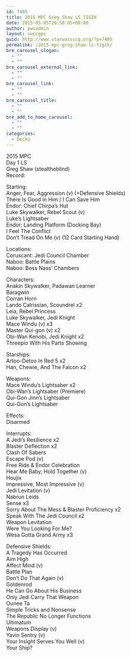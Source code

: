 ```yaml
---
id: 7405
title: 2015 MPC Greg Shaw LS TIGIH
date: 2015-05-05T20:50:05+00:00
author: pwsadmin
layout: swccgpc
guid: http://www.starwarsccg.org/?p=7405
permalink: /2015-mpc-greg-shaw-ls-tigih/
bre_carousel_slogan:
  - ""
  - ""
bre_carousel_external_link:
  - ""
  - ""
bre_carousel_link:
  - ""
  - ""
bre_carousel_title:
  - ""
  - ""
bre_add_to_home_carousel:
  - ""
  - ""
categories:
  - Decks
---
```

2015 MPC  
Day 1 LS  
Greg Shaw (stealtheblind)  
Record:

Starting:  
Anger, Fear, Aggression (v) (+Defensive Shields)  
There Is Good In Him / I Can Save Him  
Endor: Chief Chirpa’s Hut  
Luke Skywalker, Rebel Scout (v)  
Luke’s Lightsaber  
Endor: Landing Platform (Docking Bay)  
I Feel The Conflict  
Don&#8217;t Tread On Me (v) (12 Card Starting Hand)

Locations:  
Coruscant: Jedi Council Chamber  
Naboo: Battle Plains  
Naboo: Boss Nass’ Chambers

Characters:  
Anakin Skywalker, Padawan Learner  
Baragwin  
Corran Horn  
Lando Calrissian, Scoundrel x2  
Leia, Rebel Princess  
Luke Skywalker, Jedi Knight  
Mace Windu (v) x3  
Master Qui-gon (v) x2  
Obi-Wan Kenobi, Jedi Knight x2  
Threepio With His Parts Showing

Starships:  
Artoo-Detoo In Red 5 x2  
Han, Chewie, And The Falcon x2

Weapons:  
Mace Windu’s Lightsaber x2  
Obi-Wan&#8217;s Lightsaber (Premiere)  
Qui-Gon Jinn&#8217;s Lightsaber  
Qui-Gon’s Lightsaber

Effects:  
Disarmed

Interrupts:  
A Jedi’s Resilience x2  
Blaster Deflection x2  
Clash Of Sabers  
Escape Pod (v)  
Free Ride & Endor Celebration  
Hear Me Baby, Hold Together (v)  
Houjix  
Impressive, Most Impressive (v)  
Jedi Levitation (v)  
Nabrun Leids  
Sense x3  
Sorry About The Mess & Blaster Proficiency x2  
Speak With The Jedi Council x2  
Weapon Levitation  
Were You Looking For Me?  
Wesa Gotta Grand Army x3

Defensive Shields:  
A Tragedy Has Occurred  
Aim High  
Affect Mind (v)  
Battle Plan  
Don’t Do That Again (v)  
Goldenrod  
He Can Go About His Business  
Only Jedi Carry That Weapon  
Ounee Ta  
Simple Tricks and Nonsense  
The Republic No Longer Functions  
Ultimatum  
Weapons Display (v)  
Yavin Sentry (v)  
Your Insight Serves You Well (v)  
Your Ship?